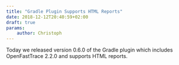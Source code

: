 ```yaml
---
title: "Gradle Plugin Supports HTML Reports"
date: 2018-12-12T20:40:59+02:00
draft: true
params:
    author: Christoph
---
```


Today we released version 0.6.0 of the Gradle plugin which includes OpenFastTrace 2.2.0 and supports HTML reports.